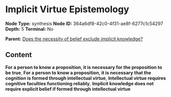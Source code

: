 # Implicit Virtue Epistemology

**Node Type:** synthesis
**Node ID:** 364a6df8-42c0-4f31-ae8f-6277c1c54297
**Depth:** 5
**Terminal:** No

**Parent:** [Does the necessity of belief exclude implicit knowledge?](does-the-necessity-of-belief-exclude-implicit-knowledge-antithesis-9f91e071-43f8-473e-b404-bb7a544d34ed.md)

## Content

**For a person to know a proposition, it is necessary for the proposition to be true**, **For a person to know a proposition, it is necessary that the cognition is formed through intellectual virtue**, **Intellectual virtue requires cognitive faculties functioning reliably**, **Implicit knowledge does not require explicit belief if formed through intellectual virtue**

